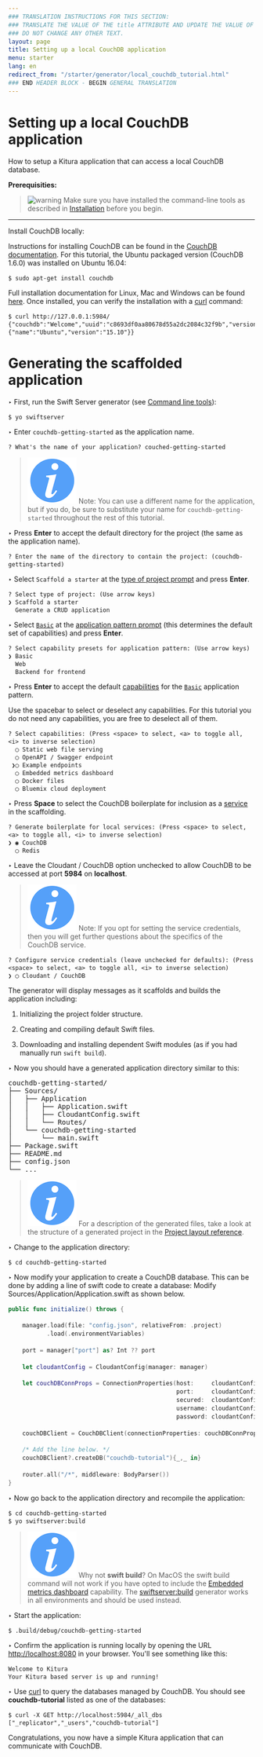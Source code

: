 ```yaml
---
### TRANSLATION INSTRUCTIONS FOR THIS SECTION:
### TRANSLATE THE VALUE OF THE title ATTRIBUTE AND UPDATE THE VALUE OF THE lang ATTRIBUTE.
### DO NOT CHANGE ANY OTHER TEXT.
layout: page
title: Setting up a local CouchDB application
menu: starter
lang: en
redirect_from: "/starter/generator/local_couchdb_tutorial.html"
### END HEADER BLOCK - BEGIN GENERAL TRANSLATION
---
```


<div class="titleBlock">
	<h1>Setting up a local CouchDB application</h1>
	<p>How to setup a Kitura application that can access a local CouchDB database.</p>
</div>

**Prerequisities:**

> ![warning] Make sure you have installed the command-line tools as described in
> [Installation](installation.html) before you begin.

---

Install CouchDB locally:

Instructions for installing CouchDB can be found in the [CouchDB documentation](http://docs.CouchDB.org).
For this tutorial, the Ubuntu packaged version (CouchDB 1.6.0) was installed on Ubuntu 16.04:

```
$ sudo apt-get install couchdb
```

Full installation documentation for Linux, Mac and Windows can be found [here](http://docs.couchdb.org/en/1.6.0/install/index.html).  Once installed, you can verify the installation with a [curl](https://curl.haxx.se) command:

```
$ curl http://127.0.0.1:5984/
{"couchdb":"Welcome","uuid":"c8693df0aa80678d55a2dc2084c32f9b","version":"1.6.0","vendor":{"name":"Ubuntu","version":"15.10"}}
```

# Generating the scaffolded application

<span class="arrow">&#8227;</span> First, run the Swift Server generator (see [Command line tools](command_line_tools.html)):

    $ yo swiftserver

<span class="arrow">&#8227;</span> Enter `couchdb-getting-started` as the application name.

    ? What's the name of your application? couched-getting-started

> ![info] Note: You can use a different name for the application, but if you do, be sure to substitute your name for `couchdb-getting-started` throughout the rest of this tutorial.

<span class="arrow">&#8227;</span> Press **Enter** to accept the default directory for the project (the same as the application name).

    ? Enter the name of the directory to contain the project: (couchdb-getting-started)

<span class="arrow">&#8227;</span> Select `Scaffold a starter` at the [type of project prompt](prompts.html#project-type-prompt) and press **Enter**.

```
? Select type of project: (Use arrow keys)
❯ Scaffold a starter
  Generate a CRUD application
```

<span class="arrow">&#8227;</span> Select [`Basic`](prompts.html#basic-pattern) at the [application pattern prompt](prompts.html#application-pattern-prompt) (this determines the default set of capabilities) and press **Enter**.

```
? Select capability presets for application pattern: (Use arrow keys)
❯ Basic
  Web
  Backend for frontend
```

<span class="arrow">&#8227;</span> Press **Enter** to accept the default [capabilities](core_concepts.html#capabilities) for the [`Basic`](prompts.html#basic-pattern) application pattern.

Use the spacebar to select or deselect any capabilities. For this tutorial you do not need any capabilities, you are free to deselect all of them.

```
? Select capabilities: (Press <space> to select, <a> to toggle all, <i> to inverse selection)
  ◯ Static web file serving
  ◯ OpenAPI / Swagger endpoint
 ❯◯ Example endpoints
  ◯ Embedded metrics dashboard
  ◯ Docker files
  ◯ Bluemix cloud deployment
```

<span class="arrow">&#8227;</span> Press **Space** to select the CouchDB boilerplate for inclusion as a [service](core_concepts.html#services) in the scaffolding.

```
? Generate boilerplate for local services: (Press <space> to select, <a> to toggle all, <i> to inverse selection)
❯ ◉ CouchDB
  ◯ Redis
```

<span class="arrow">&#8227;</span> Leave the Cloudant / CouchDB option unchecked to allow CouchDB to be accessed at port **5984** on **localhost**.

> ![info] Note: If you opt for setting the service credentials, then you will get further questions about the specifics of the CouchDB service.


```
? Configure service credentials (leave unchecked for defaults): (Press <space> to select, <a> to toggle all, <i> to inverse selection)
❯ ◯ Cloudant / CouchDB
```

The generator will display messages as it scaffolds and builds the application including:

1.  Initializing the project folder structure.

1.  Creating and compiling default Swift files.

1.  Downloading and installing dependent Swift modules (as if you had manually run `swift build`).

<span class="arrow">&#8227;</span> Now you should have a generated application directory similar to this:
<pre>
couchdb-getting-started/
├── Sources/
│   ├── Application
│   │   ├── Application.swift
│   │   ├── CloudantConfig.swift
│   │   └── Routes/
│   └── couchdb-getting-started
│       └── main.swift
├── Package.swift
├── README.md
├── config.json
└── ...
</pre>

> ![info] For a description of the generated files, take a look at the structure of a generated project in the [Project layout reference](project_layout_reference.html).

<span class="arrow">&#8227;</span> Change to the application directory:

```
$ cd couchdb-getting-started
```

<span class="arrow">&#8227;</span> Now modify your application to create a CouchDB database. This can be done by adding a line of swift code to create a database: Modify Sources/Application/Application.swift as shown below.

```swift
public func initialize() throws {

    manager.load(file: "config.json", relativeFrom: .project)
           .load(.environmentVariables)

    port = manager["port"] as? Int ?? port

    let cloudantConfig = CloudantConfig(manager: manager)

    let couchDBConnProps = ConnectionProperties(host:     cloudantConfig.host,
                                                port:     cloudantConfig.port,
                                                secured:  cloudantConfig.secured,
                                                username: cloudantConfig.username,
                                                password: cloudantConfig.password )

    couchDBClient = CouchDBClient(connectionProperties: couchDBConnProps)

    /* Add the line below. */
    couchDBClient?.createDB("couchdb-tutorial"){_,_ in}

    router.all("/*", middleware: BodyParser())
}

```

<span class="arrow">&#8227;</span> Now go back to the application directory and recompile the application:

```
$ cd couchdb-getting-started
$ yo swiftserver:build
```

> ![info] Why not **swift build**? On MacOS the swift build command will not work if you have opted to include the [Embedded metrics dashboard](/en/resources/tutorials/swiftmetrics.html) capability. The [swiftserver:build](/en/starter/generator/command_line_tools.html#build-generator) generator works in all environments and should be used instead.

<span class="arrow">&#8227;</span> Start the application:

```
$ .build/debug/couchdb-getting-started
```

<span class="arrow">&#8227;</span> Confirm the application is running locally by opening the URL
[http://localhost:8080](http://localhost:8080) in your browser. You'll see something like this:

```
Welcome to Kitura
Your Kitura based server is up and running!
```

<span class="arrow">&#8227;</span> Use [curl](https://curl.haxx.se) to query the databases managed by CouchDB. You should see **couchdb-tutorial** listed as one of the databases:

```
$ curl -X GET http://localhost:5984/_all_dbs
["_replicator","_users","couchdb-tutorial"]
```

Congratulations, you now have a simple Kitura application that can communicate with CouchDB.

[info]: ../../../assets/info-blue.png
[tip]: ../../../assets/lightbulb-yellow.png
[warning]: ../../../assets/warning-red.png
